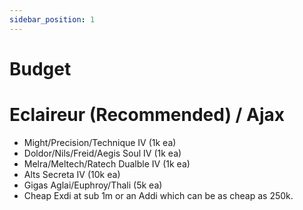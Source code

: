 ```yaml
---
sidebar_position: 1
---
```


# Budget

# Eclaireur (Recommended) / Ajax 
- Might/Precision/Technique IV (1k ea)
- Doldor/Nils/Freid/Aegis Soul IV (1k ea)
- Melra/Meltech/Ratech Dualble IV (1k ea)
- Alts Secreta IV (10k ea)
- Gigas Aglai/Euphroy/Thali (5k ea)
- Cheap Exdi at sub 1m or an Addi which can be as cheap as 250k.
